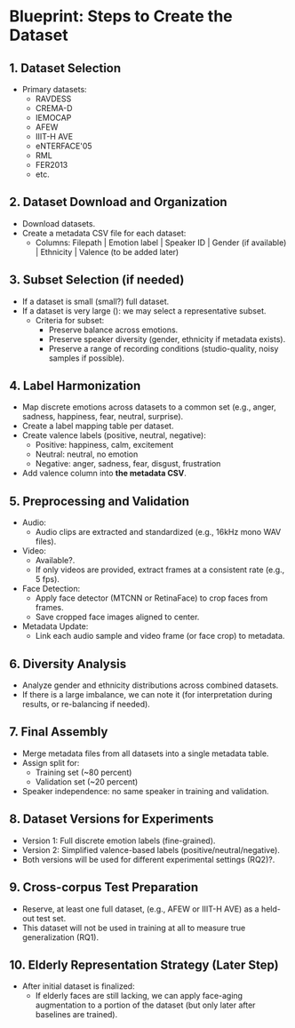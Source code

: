 # Blueprint: Steps to Create the Dataset

## 1. Dataset Selection

- Primary datasets:
  - RAVDESS
  - CREMA-D
  - IEMOCAP
  - AFEW
  - IIIT-H AVE
  - eNTERFACE'05
  - RML
  - FER2013
  - etc.

## 2. Dataset Download and Organization

- Download datasets.
- Create a metadata CSV file for each dataset:
  - Columns: Filepath | Emotion label | Speaker ID | Gender (if available) | Ethnicity | Valence (to be added later)

## 3. Subset Selection (if needed)

- If a dataset is small (small?) full dataset.
- If a dataset is very large ():  we may select a representative subset.
  - Criteria for subset:
    - Preserve balance across emotions.
    - Preserve speaker diversity (gender, ethnicity if metadata exists).
    - Preserve a range of recording conditions (studio-quality, noisy samples if possible).

## 4. Label Harmonization

- Map discrete emotions across datasets to a common set (e.g., anger, sadness, happiness, fear, neutral, surprise).
- Create a label mapping table per dataset.
- Create valence labels (positive, neutral, negative):
  - Positive: happiness, calm, excitement
  - Neutral: neutral, no emotion
  - Negative: anger, sadness, fear, disgust, frustration
- Add valence column into **the metadata CSV**.

## 5. Preprocessing and Validation

- Audio:
  - Audio clips are extracted and standardized (e.g., 16kHz mono WAV files).
- Video:
  - Available?.
  - If only videos are provided, extract frames at a consistent rate (e.g., 5 fps).
- Face Detection:
  - Apply face detector (MTCNN or RetinaFace) to crop faces from frames.
  - Save cropped face images aligned to center.
- Metadata Update:
  - Link each audio sample and video frame (or face crop) to metadata.

## 6. Diversity Analysis

- Analyze gender and ethnicity distributions across combined datasets.
- If there is a large imbalance, we can note it (for interpretation during results, or re-balancing if needed).

## 7. Final Assembly

- Merge metadata files from all datasets into a single metadata table.
- Assign split for:
  - Training set (~80 percent)
  - Validation set (~20 percent)
- Speaker independence: no same speaker in training and validation.

## 8. Dataset Versions for Experiments

- Version 1: Full discrete emotion labels (fine-grained).
- Version 2: Simplified valence-based labels (positive/neutral/negative).
- Both versions will be used for different experimental settings (RQ2)?.

## 9. Cross-corpus Test Preparation

- Reserve, at least one full dataset, (e.g., AFEW or IIIT-H AVE) as a held-out test set.
- This dataset will not be used in training at all to measure true generalization (RQ1).

## 10. Elderly Representation Strategy (Later Step)

- After initial dataset is finalized:
  - If elderly faces are still lacking, we can apply face-aging augmentation to a portion of the dataset (but only later after baselines are trained).
